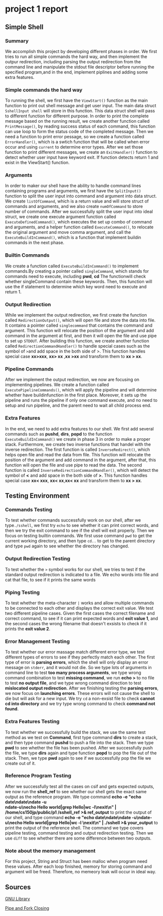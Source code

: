 # project 1 report 
## Simple Shell
### Summary
We accomplish this project by developing different phases in order. 
We first tries to run all simple commands the hard way, and then implement the 
outpur redirection, including parsing the output redirection from the command 
line and manipulate the stdout file descriptor before running the specified 
program,and in the end, implement piplines and adding some extra features.

### Simple commands the hard way
To running the shell, we first have the `ViewStart()` function as the main function
to print out shell message and get user input. The main data struct 
`SshellInput shell` will store in this function. This data struct shell will pass 
to different function for different purpose. In order to print the complete 
message based on the running result, we create another function called 
`PrintMessage()`, by reading success status of each command, this function
can use loop to form the status code of the completed message. Then we need a 
function to print error pessage, so we create a function called `ErrorHandler()`,
which is a swtich function that will be called when error occur and using 
`current` to determine error types. After we set those function to 
print different messages, we create an `ExitHandler()` function to detect whether
user input have keyword exit. If function detects return 1 and exist
in the ViewStart() function.

### Arguments
In order to maker our shell have the ability to handle command lines containing
programs and arguments, we first have the `SplitInput()` function to split 
the user input into command and argument into data struct. We create 
`listOfCommand`, which is a return value and will store struct of
commands and arguments, and we also create `numOfCommand` to store number of 
commands. After we successfully split the user input into ideal struct, we
create one execute argument function called `ExecuteDefinedCommand()`, which
executes the set up combo of command and arguments, and a helper function
 called `ExecuteCommand()`, to relocate the original argument and move comma
 argument, and call the `ExecuteBuildInCommand()`, which is a function that
 implement buildin commands in the next phase.

### Builtin Commands
We create a function called `ExecuteBuildInCommand()` to implement commands.By 
creating a pointer called `singleCommand`, which stands for commands need
to execute, including **pwd**, **cd** The functionwill check whether 
singleCommand contain these keywords. Then,  this function will use the if 
statement to determine which key word need to execute and return 1.


### Output Redirection
While we implement the output redirection, we first create the function called 
`RedirectionOutput()`, which will open file and store the data into file.
It contains a pointer called `singlecommand` that contains the command 
and argument. This function will relocate the position of the argument and add 
command in the argument at first, and then it will open the file and use pipe 
to set up `STDOUT`. After building this function, we create another function
called `RedirectionCommandHandler()` to handle special cases such as the symbol
 of `>`and add space in the both side of >. This function handles special 
case **xx>xxx**, **xx> xx** ,**xx >xx** and transform them to **xx > xx**.

### Pipeline Commands
After we implement the output redirection, we now are focusing on implementing 
pipelines. We create a function called `ExecutePipelineCommands()`, which will
apply the pipeline and will determine whether have buildinfunction
in the first place. Moreover, it sets up the pipeline and runs the pipeline
if only one command execute, and no need to setup and run pipeline, and the
parent need to wait all child process end.

### Extra Features
In the end, we need to add extra features to our shell. We first add several
commands such as **pushd**, **dirs**, **popd** to the function 
`ExecuteBuildInCommand()` we create in phase 3 in order to make a proper stack.
Furthermore, we create two inverse functions that handel with the inverse 
redirection. The first function is called `InverseRedirect()`, which helps 
open file and read the data from file. This function will relocate the position
of the argument and add command in the argument, after that, this function
will open the file and use pipe to read the data. The second function is 
called `InverseRedirectionCommandHandler()`, which will detect the symbol 
of **<** and add space in the both side of **>**. This function handles 
special case **xx< xxx**, **xx< xx**,**xx< xx** and transform them to
**xx > xx**.

## Testing Environment
### Commands Testing
To test whether commands successfully work on our shell, after we type`./sshell`, 
we first try `echo` to see whether it can print correct words, and then we try
the exit command to see if the shell will exit properly. Then we focus on 
testing builtin commands. We first usse command `pwd` to get the current 
working directory, and then type `cd..` to get to the parent directory and
type `pwd` again to see whether the directory has changed. 

### Output Redirection Testing
To test whether the `>` symbol works for our shell, we tries to test if the 
standard output redirection is indicated to a file. We echo words into
file and cat that file, to see if it prints the same words

### Piping Testing
To test whether the meta-character `|` works and allow multiple commands to 
be connected to each other and displays the correct exit value. We test two 
different pipeline cases. Given the first cases the correct filename and 
correct command, to see if it can print expected words and **exit value 1**,
and the second cases the wrong filename that doesn't exsists to check if it 
prints the **exit value 2**.

### Error Management Testing
To test whether our error massage match different error type, we test different
types of errors to see if they perfectly match each other. The first type of 
error is **parsing errors**, which the shell will only display an error message on
`stderr`, and it would not die. So we type lots of arguments in command line to
test **too many process arguments**, we type wrong command combination to test 
**missing command**, we run **echo >** to no file to test **no output file**, 
and we type wrong command direction to test **mislocated output redirection**. 
After we finishing testing the **parsing errors**, we now focus on
**launching errors**. These errors will not cause the shell to die but will
ask for a new input. We try `cd` a non-exsist file to check 
**cannot cd into directory** and we try type wrong command to check
**command not found**. 

### Extra Features Testing
To test whether we successfully build the stack, we use the same test method
as we test on **Command**, first type command **dirs** to create a stack, and 
then type command **pushd** to push a file into the stack. Then we type **pwd**
to see whether the file has been pushed. After we successfully push the file, we
type **dirs** again and type function **popd** to pop the file out of the stack. 
Then, we type **pwd** again to see if we successfully pop the file we create out 
of it. 

### Reference Program Testing
After we successfully test all the cases on csif and gets expected outputs, we 
now run the **shell_ref** to see whether our shell gets the exact same output
as the reference program. We type command **echo -e "echo date\ndate\ndate -u\
ndate-u\necho Hello world|grep Hello|wc -l\nexit\n" | /home/cs150jp/public/p1
/sshell_ref >& ref_output** to print the output of our shell, and type command
**echo -e "echo date\ndate\ndate -u\ndate-u\necho Hello world|grep Hello|wc -l
\nexit\n" | ./sshell >& your_output** to print the output of the reference 
shell. The command we type covers pipeline testing, command testing and output
redirection testing. Then we use `diff` to see whether there are some 
difference between two outputs.

### Note about the memory management
For this project, String and Struct has been malloc when program need these 
values. After each loop finished, memory for storing command and argument will 
be freed. Therefore, no memeory leak will occur in ideal way.





## Sources
[GNU Library](https://www.gnu.org/software/libc/manual/html_mono/libc.html#Running-a-Command) 

[Pipe and Fork Closing](https://stackoverflow.com/questions/35007063/c-pipe-and-fork-closing-nothing-gets-printed) 







